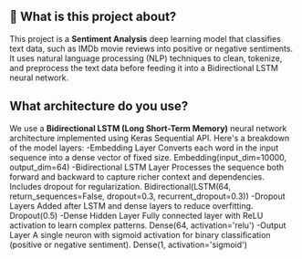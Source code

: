 ## 📌 What is this project about?
This project is a **Sentiment Analysis** deep learning model that classifies text data, such as IMDb movie reviews into positive or negative sentiments. It uses natural language processing (NLP) techniques to clean, tokenize, and preprocess the text data before feeding it into a Bidirectional LSTM neural network.
## What architecture do you use?
We use a **Bidirectional LSTM (Long Short-Term Memory)** neural network architecture implemented using Keras Sequential API. Here's a breakdown of the model layers:
-Embedding Layer
Converts each word in the input sequence into a dense vector of fixed size.
Embedding(input_dim=10000, output_dim=64)
-Bidirectional LSTM Layer
Processes the sequence both forward and backward to capture richer context and dependencies.
Includes dropout for regularization.
Bidirectional(LSTM(64, return_sequences=False, dropout=0.3, recurrent_dropout=0.3))
-Dropout Layers
Added after LSTM and dense layers to reduce overfitting.
Dropout(0.5)
-Dense Hidden Layer
Fully connected layer with ReLU activation to learn complex patterns.
Dense(64, activation='relu')
-Output Layer
A single neuron with sigmoid activation for binary classification (positive or negative sentiment).
Dense(1, activation='sigmoid')
